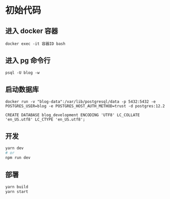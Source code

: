 # 初始代码

## 进入 docker 容器
```
docker exec -it 容器ID bash
```

## 进入 pg 命令行
```
psql -U blog -w
```

## 启动数据库

```
docker run -v "blog-data":/var/lib/postgresql/data -p 5432:5432 -e POSTGRES_USER=blog -e POSTGRES_HOST_AUTH_METHOD=trust -d postgres:12.2

CREATE DATABASE blog_development ENCODING 'UTF8' LC_COLLATE 'en_US.utf8' LC_CTYPE 'en_US.utf8';
```

## 开发

```bash
yarn dev
# or
npm run dev
```

## 部署

```bash 
yarn build
yarn start
```

